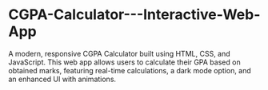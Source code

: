# CGPA-Calculator---Interactive-Web-App
A modern, responsive CGPA Calculator built using HTML, CSS, and JavaScript. This web app allows users to calculate their GPA based on obtained marks, featuring real-time calculations, a dark mode option, and an enhanced UI with animations.
